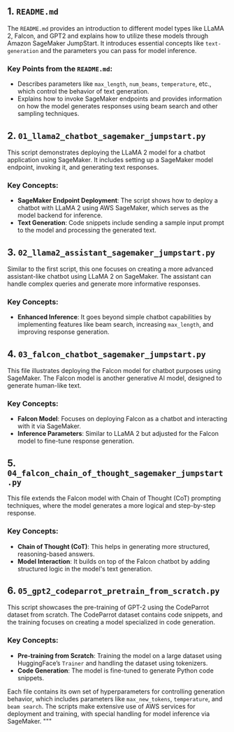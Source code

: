## 1. `README.md`
The `README.md` provides an introduction to different model types like LLaMA 2, Falcon, and GPT2 and explains how to utilize these models through Amazon SageMaker JumpStart. It introduces essential concepts like `text-generation` and the parameters you can pass for model inference.

### Key Points from the `README.md`:
- Describes parameters like `max_length`, `num_beams`, `temperature`, etc., which control the behavior of text generation.
- Explains how to invoke SageMaker endpoints and provides information on how the model generates responses using beam search and other sampling techniques.

## 2. `01_llama2_chatbot_sagemaker_jumpstart.py`
This script demonstrates deploying the LLaMA 2 model for a chatbot application using SageMaker. It includes setting up a SageMaker model endpoint, invoking it, and generating text responses.

### Key Concepts:
- **SageMaker Endpoint Deployment**: The script shows how to deploy a chatbot with LLaMA 2 using AWS SageMaker, which serves as the model backend for inference.
- **Text Generation**: Code snippets include sending a sample input prompt to the model and processing the generated text.

## 3. `02_llama2_assistant_sagemaker_jumpstart.py`
Similar to the first script, this one focuses on creating a more advanced assistant-like chatbot using LLaMA 2 on SageMaker. The assistant can handle complex queries and generate more informative responses.

### Key Concepts:
- **Enhanced Inference**: It goes beyond simple chatbot capabilities by implementing features like beam search, increasing `max_length`, and improving response generation.

## 4. `03_falcon_chatbot_sagemaker_jumpstart.py`
This file illustrates deploying the Falcon model for chatbot purposes using SageMaker. The Falcon model is another generative AI model, designed to generate human-like text.

### Key Concepts:
- **Falcon Model**: Focuses on deploying Falcon as a chatbot and interacting with it via SageMaker.
- **Inference Parameters**: Similar to LLaMA 2 but adjusted for the Falcon model to fine-tune response generation.

## 5. `04_falcon_chain_of_thought_sagemaker_jumpstart.py`
This file extends the Falcon model with Chain of Thought (CoT) prompting techniques, where the model generates a more logical and step-by-step response.

### Key Concepts:
- **Chain of Thought (CoT)**: This helps in generating more structured, reasoning-based answers.
- **Model Interaction**: It builds on top of the Falcon chatbot by adding structured logic in the model's text generation.

## 6. `05_gpt2_codeparrot_pretrain_from_scratch.py`
This script showcases the pre-training of GPT-2 using the CodeParrot dataset from scratch. The CodeParrot dataset contains code snippets, and the training focuses on creating a model specialized in code generation.

### Key Concepts:
- **Pre-training from Scratch**: Training the model on a large dataset using HuggingFace’s `Trainer` and handling the dataset using tokenizers.
- **Code Generation**: The model is fine-tuned to generate Python code snippets.

Each file contains its own set of hyperparameters for controlling generation behavior, which includes parameters like `max_new_tokens`, `temperature`, and `beam search`. The scripts make extensive use of AWS services for deployment and training, with special handling for model inference via SageMaker.
"""
